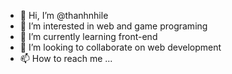 - 👋 Hi, I’m @thanhnhile
- 👀 I’m interested in web and game programing
- 🌱 I’m currently learning front-end
- 💞️ I’m looking to collaborate on web development
- 📫 How to reach me ...

<!---
thanhnhile/thanhnhile is a ✨ special ✨ repository because its `README.md` (this file) appears on your GitHub profile.
You can click the Preview link to take a look at your changes.
--->
